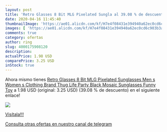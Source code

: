 ```yaml
---
layout: post
title: 'Retro Glasses 8 Bit MLG Pixelated Sungla al 39.08 % de descuento'
date: 2020-04-16 11:45:40
thumbnailImage: 'https://ae01.alicdn.com/kf/H7e4f08431e394940a62ec0cd6c903b3ab/Retro-Glasses-8-Bit-MLG-Pixelated-Sunglasses-Men-s-Women-s-Clothing-Brand-Thug-Life-Party.jpg_350x350._SL200_.jpg'
images: [ 'https://ae01.alicdn.com/kf/H7e4f08431e394940a62ec0cd6c903b3ab/Retro-Glasses-8-Bit-MLG-Pixelated-Sunglasses-Men-s-Women-s-Clothing-Brand-Thug-Life-Party.jpg_350x350._SL200_.jpg' ]
comments: true
category: ofertas
author: ring
slug: 4000175908120
description:
actualPrice: 1.98 USD
comparePrice: 3.25 USD
inStock: true
---
```


Ahora mismo tienes [Retro Glasses 8 Bit MLG Pixelated Sunglasses Men s Women s Clothing Brand Thug Life Party Black Mosaic Sunglasses Funny Toy](https://www.amazon.com/dp/4000175908120/?tag=redken08-20) a 1.98 USD (original: 3.25 USD) (39.08 %  de descuento) en el siguiente enlace!

[![](https://ae01.alicdn.com/kf/H7e4f08431e394940a62ec0cd6c903b3ab/Retro-Glasses-8-Bit-MLG-Pixelated-Sunglasses-Men-s-Women-s-Clothing-Brand-Thug-Life-Party.jpg_350x350._SL200_.jpg)](https://www.amazon.com/dp/4000175908120/?tag=redken08-20)

[Visítala!!!](https://www.amazon.com/dp/4000175908120/?tag=redken08-20)

[Consulta otras ofertas en nuestro canal de telegram](https://t.me/s/ofertas25)
